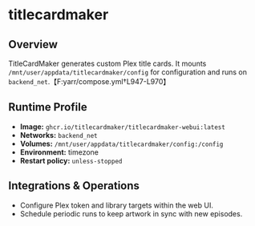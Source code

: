 <!--
title: titlecardmaker
description:
published: true
date: 2025-10-19T08:57:42Z
tags:
editor: markdown
-->

# titlecardmaker

## Overview
TitleCardMaker generates custom Plex title cards. It mounts `/mnt/user/appdata/titlecardmaker/config` for configuration and runs on `backend_net`.【F:yarr/compose.yml†L947-L970】

## Runtime Profile
- **Image:** `ghcr.io/titlecardmaker/titlecardmaker-webui:latest`
- **Networks:** `backend_net`
- **Volumes:** `/mnt/user/appdata/titlecardmaker/config:/config`
- **Environment:** timezone
- **Restart policy:** `unless-stopped`

## Integrations & Operations
- Configure Plex token and library targets within the web UI.
- Schedule periodic runs to keep artwork in sync with new episodes.

